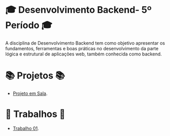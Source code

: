 # 🎓 Desenvolvimento Backend- 5º Período 🎓
A disciplina de Desenvolvimento Backend tem como objetivo apresentar os fundamentos, ferramentas e boas práticas no desenvolvimento da parte lógica e estrutural de aplicações web, também conhecida como backend.

#  📚 Projetos 📚
- [Projeto em Sala](https://github.com/JoselioJr/Desenvolvimento_Backend/tree/main/Projeto_em_sala).

#  🚀 Trabalhos 🚀
- [Trabalho 01](https://github.com/JoselioJr/Desenvolvimento_Backend/tree/514b47f6bfcc4454fb09be724bca4a7d62e0608b/Trabalhos/Trabalho_01).
